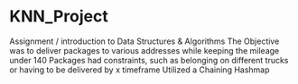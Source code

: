 # KNN_Project
Assignment / introduction to Data Structures & Algorithms
The Objective was to deliver packages to various addresses while keeping the mileage under 140
Packages had constraints, such as belonging on different trucks or having to be delivered by x timeframe
Utilized a Chaining Hashmap
